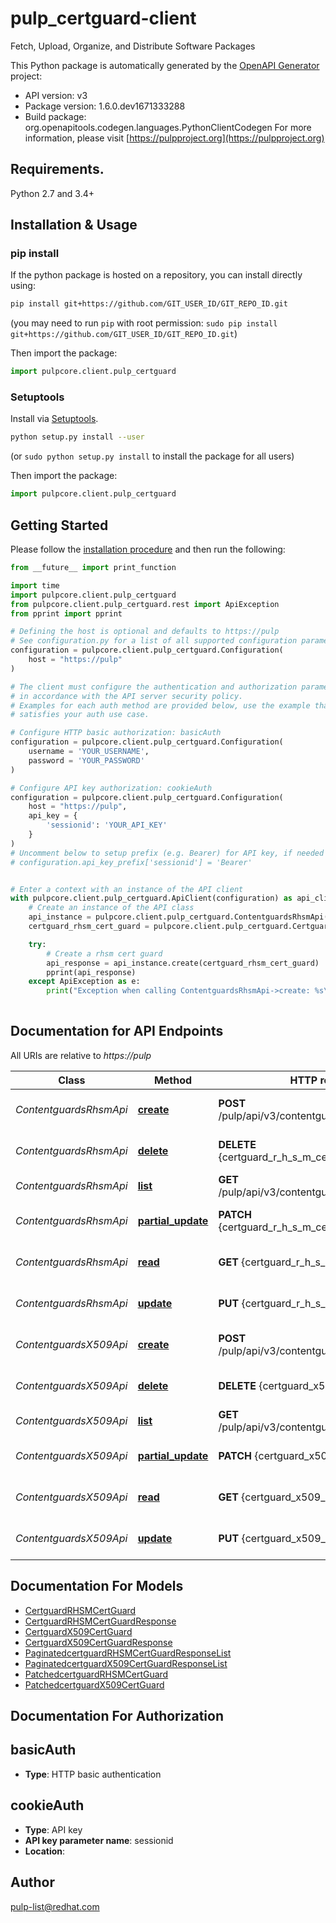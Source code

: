 # pulp_certguard-client
Fetch, Upload, Organize, and Distribute Software Packages

This Python package is automatically generated by the [OpenAPI Generator](https://openapi-generator.tech) project:

- API version: v3
- Package version: 1.6.0.dev1671333288
- Build package: org.openapitools.codegen.languages.PythonClientCodegen
For more information, please visit [https://pulpproject.org](https://pulpproject.org)

## Requirements.

Python 2.7 and 3.4+

## Installation & Usage
### pip install

If the python package is hosted on a repository, you can install directly using:

```sh
pip install git+https://github.com/GIT_USER_ID/GIT_REPO_ID.git
```
(you may need to run `pip` with root permission: `sudo pip install git+https://github.com/GIT_USER_ID/GIT_REPO_ID.git`)

Then import the package:
```python
import pulpcore.client.pulp_certguard
```

### Setuptools

Install via [Setuptools](http://pypi.python.org/pypi/setuptools).

```sh
python setup.py install --user
```
(or `sudo python setup.py install` to install the package for all users)

Then import the package:
```python
import pulpcore.client.pulp_certguard
```

## Getting Started

Please follow the [installation procedure](#installation--usage) and then run the following:

```python
from __future__ import print_function

import time
import pulpcore.client.pulp_certguard
from pulpcore.client.pulp_certguard.rest import ApiException
from pprint import pprint

# Defining the host is optional and defaults to https://pulp
# See configuration.py for a list of all supported configuration parameters.
configuration = pulpcore.client.pulp_certguard.Configuration(
    host = "https://pulp"
)

# The client must configure the authentication and authorization parameters
# in accordance with the API server security policy.
# Examples for each auth method are provided below, use the example that
# satisfies your auth use case.

# Configure HTTP basic authorization: basicAuth
configuration = pulpcore.client.pulp_certguard.Configuration(
    username = 'YOUR_USERNAME',
    password = 'YOUR_PASSWORD'
)

# Configure API key authorization: cookieAuth
configuration = pulpcore.client.pulp_certguard.Configuration(
    host = "https://pulp",
    api_key = {
        'sessionid': 'YOUR_API_KEY'
    }
)
# Uncomment below to setup prefix (e.g. Bearer) for API key, if needed
# configuration.api_key_prefix['sessionid'] = 'Bearer'


# Enter a context with an instance of the API client
with pulpcore.client.pulp_certguard.ApiClient(configuration) as api_client:
    # Create an instance of the API class
    api_instance = pulpcore.client.pulp_certguard.ContentguardsRhsmApi(api_client)
    certguard_rhsm_cert_guard = pulpcore.client.pulp_certguard.CertguardRHSMCertGuard() # CertguardRHSMCertGuard | 

    try:
        # Create a rhsm cert guard
        api_response = api_instance.create(certguard_rhsm_cert_guard)
        pprint(api_response)
    except ApiException as e:
        print("Exception when calling ContentguardsRhsmApi->create: %s\n" % e)
    
```

## Documentation for API Endpoints

All URIs are relative to *https://pulp*

Class | Method | HTTP request | Description
------------ | ------------- | ------------- | -------------
*ContentguardsRhsmApi* | [**create**](docs/ContentguardsRhsmApi.md#create) | **POST** /pulp/api/v3/contentguards/certguard/rhsm/ | Create a rhsm cert guard
*ContentguardsRhsmApi* | [**delete**](docs/ContentguardsRhsmApi.md#delete) | **DELETE** {certguard_r_h_s_m_cert_guard_href} | Delete a rhsm cert guard
*ContentguardsRhsmApi* | [**list**](docs/ContentguardsRhsmApi.md#list) | **GET** /pulp/api/v3/contentguards/certguard/rhsm/ | List rhsm cert guards
*ContentguardsRhsmApi* | [**partial_update**](docs/ContentguardsRhsmApi.md#partial_update) | **PATCH** {certguard_r_h_s_m_cert_guard_href} | Update a rhsm cert guard
*ContentguardsRhsmApi* | [**read**](docs/ContentguardsRhsmApi.md#read) | **GET** {certguard_r_h_s_m_cert_guard_href} | Inspect a rhsm cert guard
*ContentguardsRhsmApi* | [**update**](docs/ContentguardsRhsmApi.md#update) | **PUT** {certguard_r_h_s_m_cert_guard_href} | Update a rhsm cert guard
*ContentguardsX509Api* | [**create**](docs/ContentguardsX509Api.md#create) | **POST** /pulp/api/v3/contentguards/certguard/x509/ | Create a x509 cert guard
*ContentguardsX509Api* | [**delete**](docs/ContentguardsX509Api.md#delete) | **DELETE** {certguard_x509_cert_guard_href} | Delete a x509 cert guard
*ContentguardsX509Api* | [**list**](docs/ContentguardsX509Api.md#list) | **GET** /pulp/api/v3/contentguards/certguard/x509/ | List x509 cert guards
*ContentguardsX509Api* | [**partial_update**](docs/ContentguardsX509Api.md#partial_update) | **PATCH** {certguard_x509_cert_guard_href} | Update a x509 cert guard
*ContentguardsX509Api* | [**read**](docs/ContentguardsX509Api.md#read) | **GET** {certguard_x509_cert_guard_href} | Inspect a x509 cert guard
*ContentguardsX509Api* | [**update**](docs/ContentguardsX509Api.md#update) | **PUT** {certguard_x509_cert_guard_href} | Update a x509 cert guard


## Documentation For Models

 - [CertguardRHSMCertGuard](docs/CertguardRHSMCertGuard.md)
 - [CertguardRHSMCertGuardResponse](docs/CertguardRHSMCertGuardResponse.md)
 - [CertguardX509CertGuard](docs/CertguardX509CertGuard.md)
 - [CertguardX509CertGuardResponse](docs/CertguardX509CertGuardResponse.md)
 - [PaginatedcertguardRHSMCertGuardResponseList](docs/PaginatedcertguardRHSMCertGuardResponseList.md)
 - [PaginatedcertguardX509CertGuardResponseList](docs/PaginatedcertguardX509CertGuardResponseList.md)
 - [PatchedcertguardRHSMCertGuard](docs/PatchedcertguardRHSMCertGuard.md)
 - [PatchedcertguardX509CertGuard](docs/PatchedcertguardX509CertGuard.md)


## Documentation For Authorization


## basicAuth

- **Type**: HTTP basic authentication


## cookieAuth

- **Type**: API key
- **API key parameter name**: sessionid
- **Location**: 


## Author

pulp-list@redhat.com


